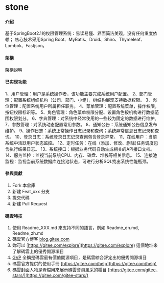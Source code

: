 # stone

#### 介紹
基于SpringBoot2.1的权限管理系统：易读易懂、界面简洁美观，没有任何重度依赖；
核心技术采用Spring Boot、MyBatis、Druid、Shiro、Thymeleaf、Lombok、Fastjson。

#### 架構
架構說明

#### 已实现功能

1、用户管理：用户是系统操作者，该功能主要完成系统用户配置。
2、部门管理：配置系统组织机构（公司、部门、小组），树结构展现支持数据权限。
3、岗位管理：配置系统用户所属担任职务。
4、菜单管理：配置系统菜单，操作权限，按钮权限标识等。
5、角色管理：角色菜单权限分配、设置角色按机构进行数据范围权限划分。
6、字典管理：对系统中经常使用的一些较为固定的数据进行维护。
7、参数管理：对系统动态配置常用参数。
8、通知公告：系统通知公告信息发布维护。
9、操作日志：系统正常操作日志记录和查询；系统异常信息日志记录和查询。
10、登录日志：系统登录日志记录查询包含登录异常。
11、在线用户：当前系统中活跃用户状态监控。
12、定时任务：在线（添加、修改、删除)任务调度包含执行结果日志。
13、系统接口：根据业务代码自动生成相关的API接口文档。
14、服务监控：监视当前系统CPU、内存、磁盘、堆栈等相关信息。
15、连接池监视：监视当前系统数据库连接池状态，可进行分析SQL找出系统性能瓶颈。

#### 參與貢獻

1. Fork 本倉庫
2. 新建 Feat_xxx 分支
3. 提交代碼
4. 新建 Pull Request

#### 碼雲特技

1. 使用 Readme\_XXX.md 來支持不同的語言，例如 Readme\_en.md, Readme\_zh.md
2. 碼雲官方博客 [blog.gitee.com](https://blog.gitee.com)
3. 妳可以 [https://gitee.com/explore](https://gitee.com/explore) 這個地址來了解碼雲上的優秀開源項目
4. [GVP](https://gitee.com/gvp) 全稱是碼雲最有價值開源項目，是碼雲綜合評定出的優秀開源項目
5. 碼雲官方提供的使用手冊 [https://gitee.com/help](https://gitee.com/help)
6. 碼雲封面人物是壹檔用來展示碼雲會員風采的欄目 [https://gitee.com/gitee-stars/](https://gitee.com/gitee-stars/)